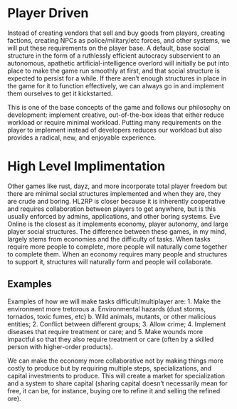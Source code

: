 # Player Driven
Instead of creating vendors that sell and buy goods from players, creating
factions, creating NPCs as police/military/etc forces, and other systems, we
will put these requirements on the player base. A default, base social
structure in the form of a ruthlessly efficient autocracy subservient to
an autonomous, apathetic artificial-intelligence overlord will initially be put
into place to make the game run smoothly at first, and that social structure is
expected to persist for a while. If there aren’t enough structures in place in
the game for it to function effectively, we can always go in and implement them
ourselves to get it kickstarted.

This is one of the base concepts of the game and follows our philosophy on
development: implement creative, out-of-the-box ideas that either reduce
workload or require minimal workload. Putting many requirements on the player
to implement instead of developers reduces our workload but also provides a
radical, new, and enjoyable experience.

# High Level Implimentation
Other games like rust, dayz, and more incorporate total player freedom but
there are minimal social structures implemented and when they are, they are
crude and boring. HL2RP is closer because it is inherently cooperative and
requires collaboration between players to get anywhere, but is this usually
enforced by admins, applications, and other boring systems. Eve Online is the
closest as it implements economy, player autonomy, and large player social
structures. The difference between these games, in my mind, largely stems from
economies and the difficulty of tasks. When tasks require more people to
complete, more people will naturally come together to complete them. When an
economy requires many people and structures to support it, structures will
naturally form and people will collaborate.

## Examples
Examples of how we will make tasks difficult/multiplayer are: 1. Make the
environment more tretorous a. Environmental hazards (dust storms, tornados,
toxic fumes, etc) b. Wild animals, mutants, or other malicious entities; 2.
Conflict between different groups; 3. Allow crime; 4. Implement diseases that
require treatment or care; and 5. Make wounds more impactful so that they also
require treatment or care (often by a skilled person with higher-order
products).

We can make the economy more collaborative not by making things more costly to
produce but by requiring multiple steps, specializations, and capital
investments to produce. This will create a market for specialization and a
system to share capital (sharing capital doesn’t necessarily mean for free, it
can be, for instance, buying ore to refine it and selling the refined ore).

